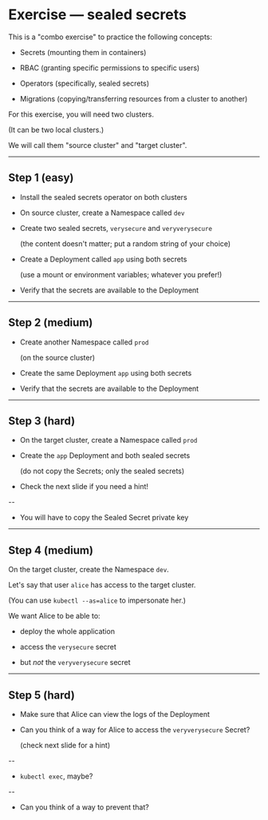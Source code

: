 # Exercise — sealed secrets

This is a "combo exercise" to practice the following concepts:

- Secrets (mounting them in containers)

- RBAC (granting specific permissions to specific users)

- Operators (specifically, sealed secrets)

- Migrations (copying/transferring resources from a cluster to another)

For this exercise, you will need two clusters.

(It can be two local clusters.)

We will call them "source cluster" and "target cluster".

---

## Step 1 (easy)

- Install the sealed secrets operator on both clusters

- On source cluster, create a Namespace called `dev`

- Create two sealed secrets, `verysecure` and `veryverysecure`

  (the content doesn't matter; put a random string of your choice)

- Create a Deployment called `app` using both secrets

  (use a mount or environment variables; whatever you prefer!)

- Verify that the secrets are available to the Deployment

---

## Step 2 (medium)

- Create another Namespace called `prod`

  (on the source cluster)

- Create the same Deployment `app` using both secrets

- Verify that the secrets are available to the Deployment

---

## Step 3 (hard)

- On the target cluster, create a Namespace called `prod`

- Create the `app` Deployment and both sealed secrets

  (do not copy the Secrets; only the sealed secrets)

- Check the next slide if you need a hint!

--

- You will have to copy the Sealed Secret private key

---

## Step 4 (medium)

On the target cluster, create the Namespace `dev`.

Let's say that user `alice` has access to the target cluster.

(You can use `kubectl --as=alice` to impersonate her.)

We want Alice to be able to:

- deploy the whole application

- access the `verysecure` secret

- but *not* the `veryverysecure` secret

---

## Step 5 (hard)

- Make sure that Alice can view the logs of the Deployment

- Can you think of a way for Alice to access the `veryverysecure` Secret?

  (check next slide for a hint)

--

- `kubectl exec`, maybe?

--

- Can you think of a way to prevent that?
